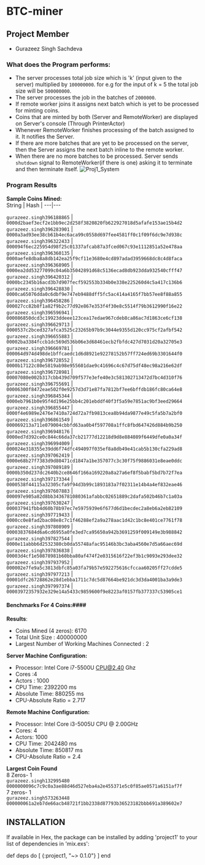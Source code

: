 # BTC-miner
## Project Member ##
* Gurazeez Singh Sachdeva

### What does the Program performs: ###
- The server processes total job size which is 'k' (input given to the server) multiplied by ``100000000``. for e.g for the input of k = 5 the total job size will be ``500000000``.
-  The server processes the job in the batches of ``2000000``.
-  If remote worker joins it assigns next batch which is yet to be processed for minting coins.
-  Coins that are minted by both (Server and RemoteWorker) are displayed on Server's console (Through PrinterActor)
-  Whenever RemoteWorker finishes processing of the batch assigned to it. It notifies the Server.
-  If there are more batches that are yet to be processed on the server, then the Server assigns the next batch inline to the remote worker.
- When there are no more batches to be processed. Server sends ``shutdown`` signal to RemoteWorker(if there is one) asking it to terminate and then terminate itself.
![Proj1_System](https://user-images.githubusercontent.com/66404378/191663368-fb18bdfe-a227-41bf-b995-48b5f7fb4462.png)


### Program Results ###
**Sample Coins Mined:**    
String | Hash |
---|---


`gurazeez.singh396188865` | `0000d2baef3ecf2e1bb9ec2d258f3820820fb622927018d5afafe153ae15b4d2`
`gurazeez.singh396283901` | `0000a3ad93ee38cb61b4ec6aca99c0558d697fee4581ff0c1f09f6dc9e7d938c`
`gurazeez.singh396322433` | `000094f6ec225954d98f25c01337afcab87a3fced067c93e1112851a52e478aa`
`gurazeez.singh396360135` | `0000aefe8dba8a8db142ea25f9cf11e3680e4cd897adad3959668dc8c4d8faca`
`gurazeez.singh396368905` | `0000ea2dd53277099c04a6b35042891d68c5136ecad8db923dda932540cfff47`
`gurazeez.singh396420312` | `0000bc2345b16acd3b7d907fecf592553b334b0e338e225260d4c5a417c136b6`
`gurazeez.singh396428830` | `0000ca65076dda0c6dbf9e747eb9488dff5fc5ac414a4165f7bb57ee8f88a855`
`gurazeez.singh396458286` | `000027cc82b8f1a82f9b2c77d92e867e353f4f30e8c5514f79b3612990f16e22`
`gurazeez.singh396596941` | `000086850dcd3c19923ddeee123cea17edae967cdeb8ca86ac7d1863ce6cf138`
`gurazeez.singh396629713` | `0000537c2bced327afca3525c23265b97b9c3044e9355d120cc975cf2afbf542`
`gurazeez.singh396655883` | `00002ba3384fccb1dc569d536b06e3d68461ecb2fbfdc427d7031d20a32705e3`
`gurazeez.singh396669781` | `000064d974d498de1bffcaedc1d6d8921e92278152b57ff724ed69b3301644f0`
`gurazeez.singh396728552` | `0000b17122c80e5819ab98e955601dae9c41696c4c67d75df48ec98a216e62df`
`gurazeez.singh396728981` | `00007080e002b317cbb439d709f577e3efe40e3c581302713472d7bc4d310f76`
`gurazeez.singh396755691` | `00006300f8472eae502f0e9257d3d71e87fa7812bf7ee6bffdb186fc80ca64e8`
`gurazeez.singh396845344` | `0000eb7961b0e95f4d196e25bb4c201ebddf40f3f5a59e7851ac9bf3eed29664`
`gurazeez.singh396855447` | `0000f4e6989e2476e7410a724d72a7fb9813cea8b94da9877e49c5fa5b7a2bf0`
`gurazeez.singh396861549` | `000069213a711e079004cbbfd63aa0b4f597708a1ffc8fbd647426d884b9b250`
`gurazeez.singh396948176` | `0000ed7d392ce0c844c66da37cb21777d12218d9d8e884089f6449dfe0a0a34f`
`gurazeez.singh396994009` | `000024e318355e39dd6f74dfc494097f035ef8a8db49e41cab5b130cfa229ad8`
`gurazeez.singh397062419` | `0000e68b27f7383d9d80471cd1847a1be357077c3c30f75f9886031e8eae0ddc`
`gurazeez.singh397089189` | `0000b350d237dc2640b2ce8646f166a169220a8a27a6ef8f5babf5bd7b72f7ea`
`gurazeez.singh397173344` | `0000538f44115a32305cfa9f94d3b99c1893183a7f02311e14b4a4ef832eae46`
`gurazeez.singh397607883` | `000097e905a82d8bb3436781080361afabbc02651889c2dafa502b46b7c1a03a`
`gurazeez.singh397630247` | `000037941fbb4d60b78b97ec7e5975939e6f677d6d1becdec2a8eb6a2eb82109`
`gurazeez.singh397719433` | `0000cc0e8fad2bac08e8c7c1f46288ef2a9a278aac1d42c1bc8e401ce7761f78`
`gurazeez.singh397808909` | `00003837684d6a6cd6955a0fe3ed7ca95650a942b3691259f009149e3b988842`
`gurazeez.singh397827544` | `0000e11abbb6d2532380cb0da55748afac95146b3bc3aba4560e7d5a66aec69d`
`gurazeez.singh397836838` | `00003d4cf1e50878981b60bba80af474f2e0315616f22ef3b1c9093e293dee32`
`gurazeez.singh397937952` | `000002e7fe9a5c3813dbfc85a03fa79b57e592275616cfccaa60205ff27cdde5`
`gurazeez.singh397977213` | `00001dfc26728862e28d1ebba1711c7dc5d87664be921dc3d3da4001ba3a9de3`
`gurazeez.singh397997374` | `00003972357932e329e14a5433c9859600f9e8223af0157fb377337c53905ce1`

#### Benchmarks For 4 Coins:####
**Results**:
- Coins Mined (4 zeros): 6170
- Total Unit Size : 400000000
- Largest Number of Working Machines Connected : 2

**Server Machine Configuration:**
- Processor: Intel Core i7-5500U CPU@2.40 Ghz
- Cores :4
- Actors : 1000 
- CPU Time: 2392200 ms
- Absolute Time: 880255 ms
- CPU-Absolute Ratio = 2.717

**Remote Machine Configuration:**
- Processor: Intel Core i3-5005U CPU @ 2.00GHz
- Cores: 4
- Actors: 1000
- CPU Time: 2042480 ms
- Absolute Time: 850817 ms
- CPU-Absolute Ratio = 2.4

**Largest Coin Found**  
8 Zeros- 1  
`gurazeez.singh132995480 0000000096c7c9c0a3ae88d46d527eba4a2e455371e5c0f85ae0571a6151af7f`  
7 zeros- 1   
`gurazeez.singh573263448 000000061a2eb7de66acb48721f1bb2338d87793b36523182bbb691a389602e7`

## INSTALLATION

If available in Hex, the package can be installed by adding 'project1' to your list of dependencies in 'mix.exs':

def deps do
  [
    {:project1, "~> 0.1.0"}
  ]
end
